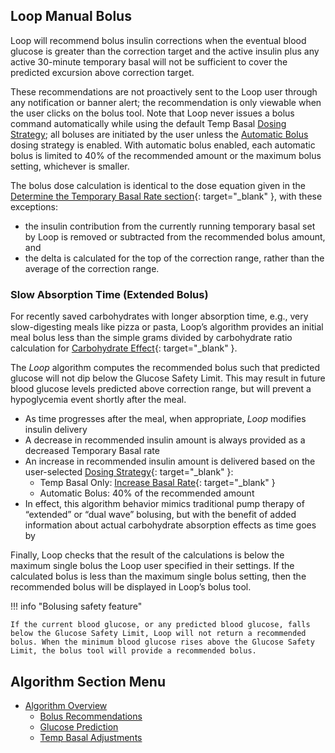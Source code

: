 ## Loop Manual Bolus

Loop will recommend bolus insulin corrections when the eventual blood glucose is greater than the correction target and the active insulin plus any active 30-minute temporary basal will not be sufficient to cover the predicted excursion above correction target.

These recommendations are not proactively sent to the Loop user through any notification or banner alert; the recommendation is only viewable when the user clicks on the bolus tool. Note that Loop never issues a bolus command automatically while using the default Temp Basal [Dosing Strategy](../../loop-3/settings.md#dosing-strategy); all boluses are initiated by the user unless the [Automatic Bolus](../../loop-3/settings.md#automatic-bolus) dosing strategy is enabled. With automatic bolus enabled, each automatic bolus is limited to 40% of the recommended amount or the maximum bolus setting, whichever is smaller.

The bolus dose calculation is identical to the dose equation given in the [Determine the Temporary Basal Rate section](temp-basal.md#determine-the-temporary-basal-rate){: target="_blank" }, with these exceptions:

* the insulin contribution from the currently running temporary basal set by Loop is removed or subtracted from the recommended bolus amount, and  
* the delta is calculated for the top of the correction range, rather than the average of the correction range.

### Slow Absorption Time (Extended Bolus)

For recently saved carbohydrates with longer absorption time, e.g., very slow-digesting meals like pizza or pasta, Loop’s algorithm provides an initial meal bolus less than the simple grams divided by carbohydrate ratio calculation for [Carbohydrate Effect](prediction.md#carbohydrate-effect){: target="_blank" }.

The *Loop* algorithm computes the recommended bolus such that predicted glucose will not dip below the Glucose Safety Limit. This may result in future blood glucose levels predicted above correction range, but will prevent a hypoglycemia event shortly after the meal.

* As time progresses after the meal, when appropriate, *Loop* modifies insulin delivery
* A decrease in recommended insulin amount is always provided as a decreased Temporary Basal rate
* An increase in recommended insulin amount is delivered based on the user-selected [Dosing Strategy](../../loop-3/settings.md#dosing-strategy){: target="_blank" }:
    * Temp Basal Only: [Increase Basal Rate](temp-basal.md#increase-basal-rate){: target="_blank" }
    * Automatic Bolus: 40% of the recommended amount
* In effect, this algorithm behavior mimics traditional pump therapy of “extended” or “dual wave” bolusing, but with the benefit of added information about actual carbohydrate absorption effects as time goes by

Finally, Loop checks that the result of the calculations is below the maximum single bolus the Loop user specified in their settings. If the calculated bolus is less than the maximum single bolus setting, then the recommended bolus will be displayed in Loop’s bolus tool.

!!! info "Bolusing safety feature"

    If the current blood glucose, or any predicted blood glucose, falls below the Glucose Safety Limit, Loop will not return a recommended bolus. When the minimum blood glucose rises above the Glucose Safety Limit, the bolus tool will provide a recommended bolus.

## Algorithm Section Menu

* [Algorithm Overview](overview.md)
    * [Bolus Recommendations](bolus.md)
    * [Glucose Prediction](prediction.md)
    * [Temp Basal Adjustments](temp-basal.md)
